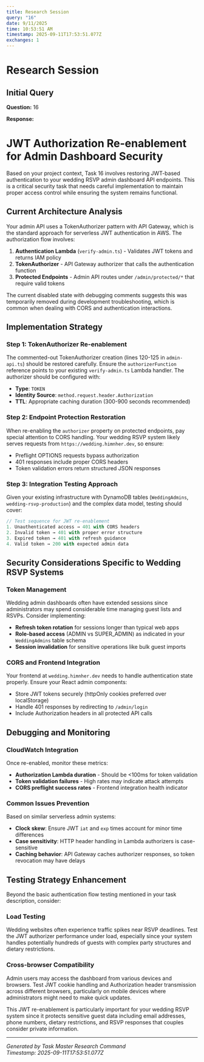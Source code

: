 ```yaml
---
title: Research Session
query: "16"
date: 9/11/2025
time: 10:53:51 AM
timestamp: 2025-09-11T17:53:51.077Z
exchanges: 1
---
```


# Research Session

## Initial Query

**Question:** 16

**Response:**

# JWT Authorization Re-enablement for Admin Dashboard Security

Based on your project context, Task 16 involves restoring JWT-based authentication to your wedding RSVP admin dashboard API endpoints. This is a critical security task that needs careful implementation to maintain proper access control while ensuring the system remains functional.

## Current Architecture Analysis

Your admin API uses a TokenAuthorizer pattern with API Gateway, which is the standard approach for serverless JWT authentication in AWS. The authorization flow involves:

1. **Authentication Lambda** (`verify-admin.ts`) - Validates JWT tokens and returns IAM policy
2. **TokenAuthorizer** - API Gateway authorizer that calls the authentication function
3. **Protected Endpoints** - Admin API routes under `/admin/protected/*` that require valid tokens

The current disabled state with debugging comments suggests this was temporarily removed during development troubleshooting, which is common when dealing with CORS and authentication interactions.

## Implementation Strategy

### Step 1: TokenAuthorizer Re-enablement
The commented-out TokenAuthorizer creation (lines 120-125 in `admin-api.ts`) should be restored carefully. Ensure the `authorizerFunction` reference points to your existing `verify-admin.ts` Lambda handler. The authorizer should be configured with:
- **Type**: `TOKEN`
- **Identity Source**: `method.request.header.Authorization`
- **TTL**: Appropriate caching duration (300-900 seconds recommended)

### Step 2: Endpoint Protection Restoration
When re-enabling the `authorizer` property on protected endpoints, pay special attention to CORS handling. Your wedding RSVP system likely serves requests from `https://wedding.himnher.dev`, so ensure:
- Preflight OPTIONS requests bypass authorization
- 401 responses include proper CORS headers
- Token validation errors return structured JSON responses

### Step 3: Integration Testing Approach
Given your existing infrastructure with DynamoDB tables (`WeddingAdmins`, `wedding-rsvp-production`) and the complex data model, testing should cover:

```javascript
// Test sequence for JWT re-enablement
1. Unauthenticated access → 401 with CORS headers
2. Invalid token → 401 with proper error structure  
3. Expired token → 401 with refresh guidance
4. Valid token → 200 with expected admin data
```

## Security Considerations Specific to Wedding RSVP Systems

### Token Management
Wedding admin dashboards often have extended sessions since administrators may spend considerable time managing guest lists and RSVPs. Consider implementing:
- **Refresh token rotation** for sessions longer than typical web apps
- **Role-based access** (ADMIN vs SUPER_ADMIN) as indicated in your `WeddingAdmins` table schema
- **Session invalidation** for sensitive operations like bulk guest imports

### CORS and Frontend Integration
Your frontend at `wedding.himnher.dev` needs to handle authentication state properly. Ensure your React admin components:
- Store JWT tokens securely (httpOnly cookies preferred over localStorage)
- Handle 401 responses by redirecting to `/admin/login`
- Include Authorization headers in all protected API calls

## Debugging and Monitoring

### CloudWatch Integration
Once re-enabled, monitor these metrics:
- **Authorization Lambda duration** - Should be <100ms for token validation
- **Token validation failures** - High rates may indicate attack attempts
- **CORS preflight success rates** - Frontend integration health indicator

### Common Issues Prevention
Based on similar serverless admin systems:
- **Clock skew**: Ensure JWT `iat` and `exp` times account for minor time differences
- **Case sensitivity**: HTTP header handling in Lambda authorizers is case-sensitive
- **Caching behavior**: API Gateway caches authorizer responses, so token revocation may have delays

## Testing Strategy Enhancement

Beyond the basic authentication flow testing mentioned in your task description, consider:

### Load Testing
Wedding websites often experience traffic spikes near RSVP deadlines. Test the JWT authorizer performance under load, especially since your system handles potentially hundreds of guests with complex party structures and dietary restrictions.

### Cross-browser Compatibility
Admin users may access the dashboard from various devices and browsers. Test JWT cookie handling and Authorization header transmission across different browsers, particularly on mobile devices where administrators might need to make quick updates.

This JWT re-enablement is particularly important for your wedding RSVP system since it protects sensitive guest data including email addresses, phone numbers, dietary restrictions, and RSVP responses that couples consider private information.


---

*Generated by Task Master Research Command*  
*Timestamp: 2025-09-11T17:53:51.077Z*
